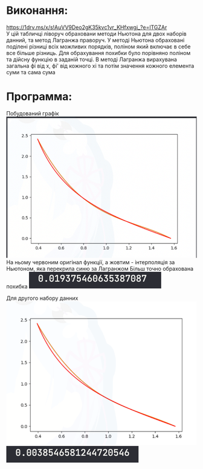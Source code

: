# Виконання:
https://1drv.ms/x/s!AuVV9Deo2gK35kvc1vr_KHfxwgj_?e=lTGZAr  
У цій табличці ліворуч обраховани методи Ньютона для двох наборів данний, та метод Лагранжа праворуч. У методі Ньютона обраховані поділені різниці всіх можливих порядків, поліном який включає в себе все більше різниць. Для обрахування похибки було порівняно поліном та дійсну функцію в заданій точці. В методі Лагранжа вирахувана загальна фі від х, фі' від кожного хі та потім значення кожного елемента суми та сама сума

# Программа:
Побудований графік
![](Screenshot%202022-04-11%20at%2001.10.07.png)
На ньому червоним оригінал функції, а жовтим - інтерполяція за Ньютоном, яка перекрила синю за Лагранжом
Більш точно обрахована похибка
![](Screenshot%202022-04-11%20at%2001.10.19.png)

Для другого набору данних
![](Screenshot%202022-04-11%20at%2001.12.46.png)
![](Screenshot%202022-04-11%20at%2001.12.37.png)